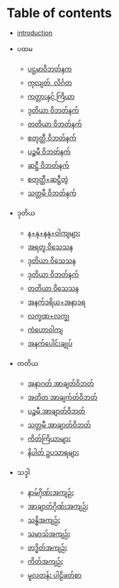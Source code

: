 # Table of contents

* [introduction](introduction.md)
* ပထမ
	* [ပဌမာဝိဘတ်နက](pathama/1.pathamavipatti.md)
	* [ကုလျတ်, လိင်္ဂတ](pathama/2.kulyata_lingata.md)
	* [ကတ္တားနှင့် ကြိယာ](pathama/3.katta_va_kyiya.md)
	* [ဒုတိယာ ဝိဘတ်နက်](pathama/4.dutiya_vipatti.md)
	* [တတိယာ ဝိဘတ်နက်](pathama/5.tatiya_vibhatti.md)
	* [စတုတ္ထီ ဝိဘတ်နက်](pathama/6.catutthi_vibhatti.md)
	* [ပဉ္စမီ ဝိဘတ်နက်](pathama/7.pancami_vibhatti.md)
	* [ဆဋ္ဌီ ဝိဘတ်နက်](pathama/8.chatthi_vibhatti.md)
	* [စတုတ္ထီ+ဆဋ္ဌီတွဲ](pathama/9.catutthi_chatthitve.md)
	* [သတ္တမီ ဝိဘတ်နက်](pathama/10.sattami_vibhatti.md)


* ဒုတိယ
   *  [န+နု+နနု+ဝါကျများ](dutiya/1.na_nu_nanu_vakya.md)
   *  [အရတူ ဝိသေသန](dutiya/2.aratu_visesana.md)
   *  [ဒုတိယာ ဝိသေသန](dutiya/3.tutiya_visesana.md)
   *  [ဒုတိယာ ဝိဘတ်နက်](dutiya/4.tutiya_vibhanka.md)
   *  [တတိယာ ဝိသေသန](dutiya/5.tatiya_visesana.md)
   *  [အနက်ဒရိယ+အနာဒရ](dutiya/6.ankadariya_tnkadara.md)
   *  [လက္ခဏ+လက္ချ](dutiya/7.lakkhana_lakkhaya.md)
   *  [ကံဟောဝါကျ](dutiya/8.kanhovakya.md)
   *  [အနက်ပေါင်းချုပ်](dutiya/9.tnkapaonkhuo.md)

* တတိယ
   *  [အနာဂတ် အာချတ်ဝိဘတ်](tatiya/1.ankagda_acytavibhta.md)
   *  [အတိတ အာချက်တ်ဝိဘတ်](tatiya/2.atita.md)
   *  [ပဉ္စမီ အာချာတ်ဝိဘတ်](tatiya/3.pancami.md)
   *  [သတ္တမီ အာချာတ်ဝိဘတ်](tatiya/4.sattami.md)
   *  [ကိတ်ကြိယာများ](tatiya/5.ktikyi.md)
   *  [နိပါတ် ဥပသာရများ](tatiya/6.nipta.md)

* သဒ္ဒါ
   *  [နာမ်ဂိုဏ်းအကျဉ်း](sadda/1.namgon.md)
   *  [အာချာတ်ဂိုဏ်းအကျဉ်း](sadda/2.akhagon.md)
   *  [သန္ဓိအကျဉ်း](sadda/3.sandhi.md)
   *  [သမာသ်အကျဉ်း](sadda/4.samay.md)
   *  [တဒ္ဓိတ်အကျဉ်း](sadda/5.taddhi.md)
   *  [ကိတ်အကျဉ်း](sadda/6.ki.md)
   *  [မူလတန်း ပါဠိဖတ်စာ](sadda/7.mulatan.md)